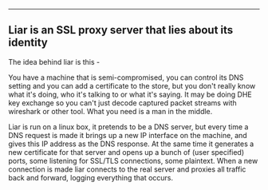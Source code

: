 ---------------------------------------------------------------
Liar is an SSL proxy server that lies about its identity
---------------------------------------------------------------
The idea behind liar is this -

You have a machine that is semi-compromised, you can control its
DNS setting and you can add a certificate to the store, but you
don't really know what it's doing, who it's talking to or what it's
saying. It may be doing DHE key exchange so you can't just decode
captured packet streams with wireshark or other tool. What you
need is a man in the middle.

Liar is run on a linux box, it pretends to be a DNS server, but
every time a DNS request is made it brings up a new IP interface
on the machine, and gives this IP address as the DNS response. At
the same time it generates a new certificate for that server and
opens up a bunch of (user specified) ports, some listening for
SSL/TLS connections, some plaintext. When a new connection is made
liar connects to the real server and proxies all traffic back and
forward, logging everything that occurs.
